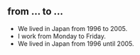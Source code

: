 ## from ... to ...
- We lived in Japan from 1996 to 2005.
- I work from Monday to Friday.
- We lived in Japan from 1996 until 2005.
